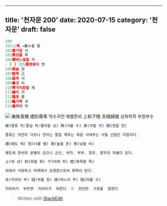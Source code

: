 ---
title: '천자문 200'
date: 2020-07-15
category: '천자문'
draft: false
----
```js
200
20112획 →黃누를 황
202黍기장 서
203黑검을 흑
204黹바느질할 치
- [ ] 205黽맹꽁이 맹
206鼎솥 정
207鼓북 고
208鼠쥐 서
209鼻코 비
210齊가지런할 제
211齒이 치
212龍용 룡
213龜거북 귀
214龠피리 약
```
![](https://i.ibb.co/NVL9xqL/Screen-Shot-2020-07-15-at-10-26-30-AM.png)
樂殊貴賤  禮別尊卑 악수귀천  예별존비
上和下睦  夫唱婦隨 상화하목  부창부수
```js
樂(풍류 악/즐길 락/좋아할 요) 殊(다를 수) 貴(귀할 귀) 賤(천할 천)

풍류는 귀천이 다르니 천자는 팔일 제후는 육일 사대부는 사일 선일은 이일이다.

禮(예도 례) 別(다를 별) 尊(높을 존) 卑(낮을 비)

예도에 존비의 분별이 있으니 군신, 부자, 부부, 장유, 붕우의 차별이 있다.

上(위 상) 和(화할 화) 下(아래 하) 睦(화목할 목)

위에서 사랑하고 아래에서 공경함으로써 화목이 된다.

夫(지아비 부) 唱(부를 창) 婦(며느리 부) 隨(따를 수)

지아비가  부르면  지어미가  따른다. 즉  원만한  가정을  말한다
```

> Written with [StackEdit](https://stackedit.io/).
<!--stackedit_data:
eyJoaXN0b3J5IjpbLTQyODY0OTcxM119
-->